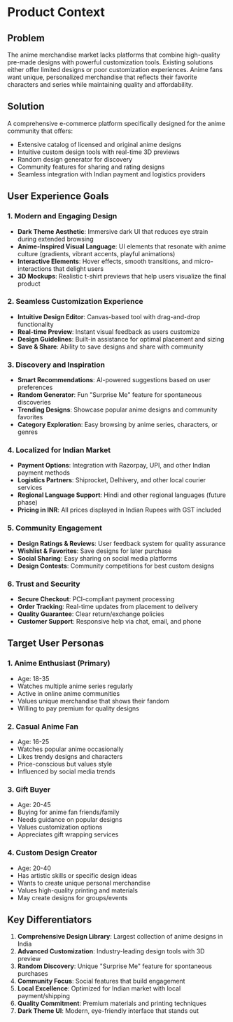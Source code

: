 # Product Context

## Problem
The anime merchandise market lacks platforms that combine high-quality pre-made designs with powerful customization tools. Existing solutions either offer limited designs or poor customization experiences. Anime fans want unique, personalized merchandise that reflects their favorite characters and series while maintaining quality and affordability.

## Solution
A comprehensive e-commerce platform specifically designed for the anime community that offers:
- Extensive catalog of licensed and original anime designs
- Intuitive custom design tools with real-time 3D previews
- Random design generator for discovery
- Community features for sharing and rating designs
- Seamless integration with Indian payment and logistics providers

## User Experience Goals

### 1. Modern and Engaging Design
- **Dark Theme Aesthetic**: Immersive dark UI that reduces eye strain during extended browsing
- **Anime-Inspired Visual Language**: UI elements that resonate with anime culture (gradients, vibrant accents, playful animations)
- **Interactive Elements**: Hover effects, smooth transitions, and micro-interactions that delight users
- **3D Mockups**: Realistic t-shirt previews that help users visualize the final product

### 2. Seamless Customization Experience
- **Intuitive Design Editor**: Canvas-based tool with drag-and-drop functionality
- **Real-time Preview**: Instant visual feedback as users customize
- **Design Guidelines**: Built-in assistance for optimal placement and sizing
- **Save & Share**: Ability to save designs and share with community

### 3. Discovery and Inspiration
- **Smart Recommendations**: AI-powered suggestions based on user preferences
- **Random Generator**: Fun "Surprise Me" feature for spontaneous discoveries
- **Trending Designs**: Showcase popular anime designs and community favorites
- **Category Exploration**: Easy browsing by anime series, characters, or genres

### 4. Localized for Indian Market
- **Payment Options**: Integration with Razorpay, UPI, and other Indian payment methods
- **Logistics Partners**: Shiprocket, Delhivery, and other local courier services
- **Regional Language Support**: Hindi and other regional languages (future phase)
- **Pricing in INR**: All prices displayed in Indian Rupees with GST included

### 5. Community Engagement
- **Design Ratings & Reviews**: User feedback system for quality assurance
- **Wishlist & Favorites**: Save designs for later purchase
- **Social Sharing**: Easy sharing on social media platforms
- **Design Contests**: Community competitions for best custom designs

### 6. Trust and Security
- **Secure Checkout**: PCI-compliant payment processing
- **Order Tracking**: Real-time updates from placement to delivery
- **Quality Guarantee**: Clear return/exchange policies
- **Customer Support**: Responsive help via chat, email, and phone

## Target User Personas

### 1. Anime Enthusiast (Primary)
- Age: 18-35
- Watches multiple anime series regularly
- Active in online anime communities
- Values unique merchandise that shows their fandom
- Willing to pay premium for quality designs

### 2. Casual Anime Fan
- Age: 16-25
- Watches popular anime occasionally
- Likes trendy designs and characters
- Price-conscious but values style
- Influenced by social media trends

### 3. Gift Buyer
- Age: 20-45
- Buying for anime fan friends/family
- Needs guidance on popular designs
- Values customization options
- Appreciates gift wrapping services

### 4. Custom Design Creator
- Age: 20-40
- Has artistic skills or specific design ideas
- Wants to create unique personal merchandise
- Values high-quality printing and materials
- May create designs for groups/events

## Key Differentiators

1. **Comprehensive Design Library**: Largest collection of anime designs in India
2. **Advanced Customization**: Industry-leading design tools with 3D preview
3. **Random Discovery**: Unique "Surprise Me" feature for spontaneous purchases
4. **Community Focus**: Social features that build engagement
5. **Local Excellence**: Optimized for Indian market with local payment/shipping
6. **Quality Commitment**: Premium materials and printing techniques
7. **Dark Theme UI**: Modern, eye-friendly interface that stands out
